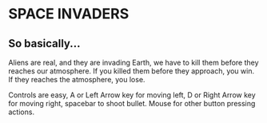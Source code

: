 
# SPACE INVADERS

## So basically...

Aliens are real, and they are invading Earth, we have to kill them before they reaches our atmosphere. If you killed them before they approach, you win. If they reaches the atmosphere, you lose.

Controls are easy, A or Left Arrow key for moving left, D or Right Arrow key for moving right, spacebar to shoot bullet. Mouse for other button pressing actions.
